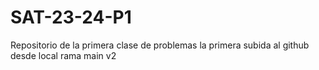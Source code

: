 # SAT-23-24-P1
Repositorio de la primera clase de problemas
la primera subida al github desde local
rama main
v2

